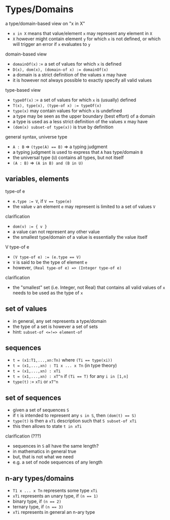 
<!-- ======================================================================= -->
# Types/Domains

a type/domain-based view on "x in X"

* `x in X` means that value/element `x` may represent any element in `X`
* `X` however might contain element `y` for which `x` is not defined,
  or which will trigger an error if `x` evaluates to `y`

domain-based view

* `domainOf(x)` := a set of values for which `x` is defined
* `D(x), dom(x), (domain-of x) := domainOf(x)`
* a domain is a strict definition of the values x may have
* it is however not always possible to exactly specify all valid values

type-based view

* `typeOf(x)` := a set of values for which `x` is (usually) defined
* `T(x), type(x), (type-of x) := typeOf(x)`
* `type(x)` may contain values for which `x` is undefined
* a type may be seen as the upper boundary (best effort) of a domain
* a type is used as a less strict definition of the values x may have
* `(dom(x) subset-of type(x))` is true by definition

general syntax, universe type

* `A : B` => `(type(A) == B)` => a typing judgment
* a typing judgment is used to express that `A` has type/domain `B`
* the universal type (`U`) contains all types, but not itself
* `(A : B)` => `(A in B) and (B in U)`

<!-- ======================================================================= -->
## variables, elements

type-of e

* `e.type := V`, if `V == type(e)`
* the value `v` an element `e` may represent is limited to a set of values `V`

clarification

* `dom(v) := { v }`
* a value can not represent any other value
* the smallest type/domain of a value is essentially the value itself

V type-of e

* `(V type-of e) := (e.type == V)`
* `V` is said to be the type of element `e`
* however, `(Real type-of e) => (Integer type-of e)`

clarification

* the "smallest" set (i.e. Integer, not Real) that contains
  all valid values of `x` needs to be used as the type of `x`

<!-- ======================================================================= -->
## set of values

* in general, any set represents a type/domain
* the type of a set is however a set of sets
* hint: `subset-of <=!=> element-of`

<!-- ======================================================================= -->
## sequences

* `t = (x1:T1,...,xn:Tn)` where `(Ti == type(xi))`
* `t = (x1,...,xn) : T1 x ... x Tn` (in type theory)
* `t = (x1,...,xn) : xTi`
* `t = (x1,...,xn) : xT^n` if `(Ti == T)` for any `i in [1,n]`
* `type(t)` := `xTi` or `xT^n`

<!-- ======================================================================= -->
## set of sequences

* given a set of sequences `S`
* if `t` is intended to represent any `s in S`, then `(dom(t) == S)`
* `type(t)` is then a `xTi` description such that `S subset-of xTi`
* this then allows to state `t in xTi`

clarification (???)

* sequences in `S` all have the same length?
* in mathematics in general true
* but, that is not what we need
* e.g. a set of node sequences of any length

<!-- ======================================================================= -->
## n-ary types/domains

* `T1 x ... x Tn` represents some type `xTi`
* `xTi` represents an unary type, if `(n == 1)`
* binary type, if `(n == 2)`
* ternary type, if `(n == 3)`
* `xTi` represents in general an n-ary type
